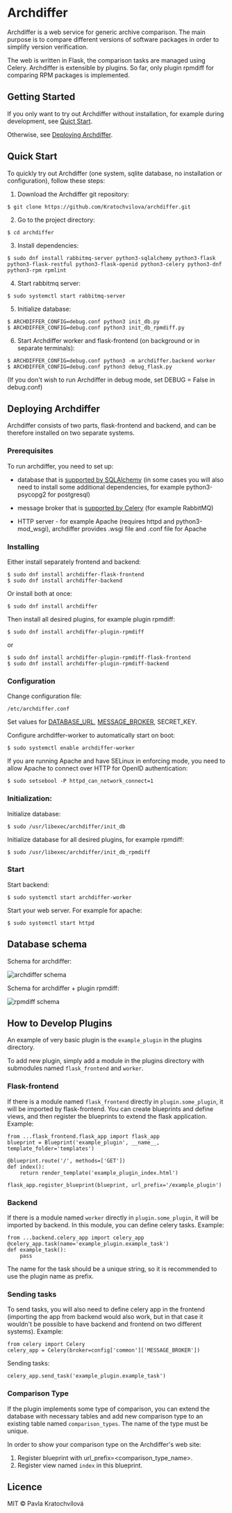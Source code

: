 # Archdiffer

Archdiffer is a web service for generic archive comparison. The main purpose is to compare different versions of software packages in order to simplify version verification.

The web is written in Flask, the comparison tasks are managed using Celery. Archdiffer is extensible by plugins. So far, only plugin rpmdiff for comparing RPM packages is implemented.

## Getting Started

If you only want to try out Archdiffer without installation, for example during development, see [Quict Start](#quick-start).

Otherwise, see [Deploying Archdiffer](#deploying-archdiffer).

## Quick Start

To quickly try out Archdiffer (one system, sqlite database, no installation or configuration), follow these steps:

1. Download the Archdiffer git repository:
```
$ git clone https://github.com/Kratochvilova/archdiffer.git
```
2. Go to the project directory:
```
$ cd archdiffer
```
3. Install dependencies:
```
$ sudo dnf install rabbitmq-server python3-sqlalchemy python3-flask python3-flask-restful python3-flask-openid python3-celery python3-dnf python3-rpm rpmlint
```
4. Start rabbitmq server:
```
$ sudo systemctl start rabbitmq-server
```
5. Initialize database:
```
$ ARCHDIFFER_CONFIG=debug.conf python3 init_db.py
$ ARCHDIFFER_CONFIG=debug.conf python3 init_db_rpmdiff.py
```
6. Start Archdiffer worker and flask-frontend (on background or in separate terminals):
```
$ ARCHDIFFER_CONFIG=debug.conf python3 -m archdiffer.backend worker
$ ARCHDIFFER_CONFIG=debug.conf python3 debug_flask.py
```

(If you don't wish to run Archdiffer in debug mode, set DEBUG = False in debug.conf)

## Deploying Archdiffer

Archdiffer consists of two parts, flask-frontend and backend, and can be therefore installed on two separate systems.

### Prerequisites

To run archdiffer, you need to set up:

* database that is [supported by SQLAlchemy](http://docs.sqlalchemy.org/en/latest/core/engines.html#supported-databases) (in some cases you will also need to install some additional dependencies, for example python3-psycopg2 for postgresql)

* message broker that is [supported by Celery](docs.celeryproject.org/en/latest/getting-started/brokers/index.html) (for example RabbitMQ)

* HTTP server - for example Apache (requires httpd and python3-mod_wsgi), archdiffer provides .wsgi file and .conf file for Apache

### Installing

Either install separately frontend and backend:

```
$ sudo dnf install archdiffer-flask-frontend
$ sudo dnf install archdiffer-backend
```

Or install both at once:

```
$ sudo dnf install archdiffer
```

Then install all desired plugins, for example plugin rpmdiff:

```
$ sudo dnf install archdiffer-plugin-rpmdiff
```

or

```
$ sudo dnf install archdiffer-plugin-rpmdiff-flask-frontend
$ sudo dnf install archdiffer-plugin-rpmdiff-backend
```

### Configuration

Change configuration file:

```
/etc/archdiffer.conf
```

Set values for [DATABASE_URL](http://docs.sqlalchemy.org/en/latest/core/engines.html#database-urls), [MESSAGE_BROKER](http://docs.celeryproject.org/en/latest/getting-started/brokers/index.html), SECRET_KEY.

Configure archdiffer-worker to automatically start on boot:

```
$ sudo systemctl enable archdiffer-worker
```

If you are running Apache and have SELinux in enforcing mode, you need to allow Apache to connect over HTTP for OpenID authentication:

```
$ sudo setsebool -P httpd_can_network_connect=1
```

### Initialization:

Initialize database:

```
$ sudo /usr/libexec/archdiffer/init_db
```

Initialize database for all desired plugins, for example rpmdiff:

```
$ sudo /usr/libexec/archdiffer/init_db_rpmdiff
```

### Start

Start backend:

```
$ sudo systemctl start archdiffer-worker
```

Start your web server. For example for apache:

```
$ sudo systemctl start httpd
```

## Database schema

Schema for archdiffer:

![archdiffer schema](images/erd-archdiffer.png)

Schema for archdiffer + plugin rpmdiff:

![rpmdiff schema](images/erd-rpmdiff.png)

## How to Develop Plugins

An example of very basic plugin is the `example_plugin` in the plugins directory.

To add new plugin, simply add a module in the plugins directory with submodules named `flask_frontend` and `worker`.

### Flask-frontend

If there is a module named `flask_frontend` directly in `plugin.some_plugin`, it will be imported by flask-frontend. You can create blueprints and define views, and then register the blueprints to extend the flask application. Example:

```
from ...flask_frontend.flask_app import flask_app
blueprint = Blueprint('example_plugin', __name__, template_folder='templates')

@blueprint.route('/', methods=['GET'])
def index():
    return render_template('example_plugin_index.html')

flask_app.register_blueprint(blueprint, url_prefix='/example_plugin')
```

### Backend

If there is a module named `worker` directly in `plugin.some_plugin`, it will be imported by backend. In this module, you can define celery tasks. Example:

```
from ...backend.celery_app import celery_app
@celery_app.task(name='example_plugin.example_task')
def example_task():
    pass
```

The name for the task should be a unique string, so it is recommended to use the plugin name as prefix.

### Sending tasks

To send tasks, you will also need to define celery app in the frontend (importing the app from backend would also work, but in that case it wouldn't be possible to have backend and frontend on two different systems). Example:

```
from celery import Celery
celery_app = Celery(broker=config['common']['MESSAGE_BROKER'])
```

Sending tasks:

```
celery_app.send_task('example_plugin.example_task')
```

### Comparison Type

If the plugin implements some type of comparison, you can extend the database with necessary tables and add new comparison type to an existing table named `comparison_types`. The name of the type must be unique.

In order to show your comparison type on the Archdiffer's web site:

1. Register blueprint with url_prefix=<comparison_type_name>.
2. Register view named `index` in this blueprint.

## Licence

MIT © Pavla Kratochvílová